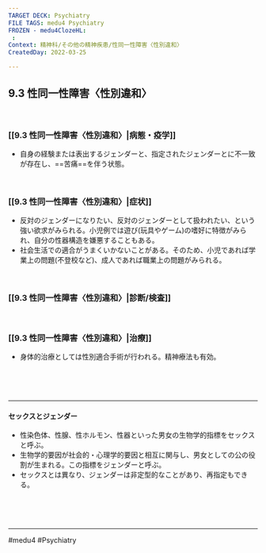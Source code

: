 ```yaml
---
TARGET DECK: Psychiatry
FILE TAGS: medu4 Psychiatry
FROZEN - medu4ClozeHL:
 : 
Context: 精神科/その他の精神疾患/性同一性障害〈性別違和〉
CreatedDay: 2022-03-25

---
```


## 9.3 性同一性障害〈性別違和〉

<br>

### [[9.3 性同一性障害〈性別違和〉|病態・疫学]]
* 自身の経験または表出するジェンダーと、指定されたジェンダーとに不一致が存在し、==苦痛==を伴う状態。
<!--ID: 1648705157835-->


<br>

### [[9.3 性同一性障害〈性別違和〉|症状]]
* 反対のジェンダーになりたい、反対のジェンダーとして扱われたい、という強い欲求がみられる。小児例では遊び(玩具やゲーム)の嗜好に特徴がみられ、自分の性器構造を嫌悪することもある。 
* 社会生活での適合がうまくいかないことがある。そのため、小児であれば学業上の問題(不登校など)、成人であれば職業上の問題がみられる。

<br>

### [[9.3 性同一性障害〈性別違和〉|診断/検査]]


<br>

### [[9.3 性同一性障害〈性別違和〉|治療]]
* 身体的治療としては性別適合手術が行われる。精神療法も有効。


<br><br><br>

---

#### セックスとジェンダー
* 性染色体、性腺、性ホルモン、性器といった男女の生物学的指標をセックスと呼ぶ。 
* 生物学的要因が社会的・心理学的要因と相互に関与し、男女としての公の役割が生まれる。この指標をジェンダーと呼ぶ。
* セックスとは異なり、ジェンダーは非定型的なことがあり、再指定もできる。
 
 
 
<br><br><br>

---

#medu4 #Psychiatry 